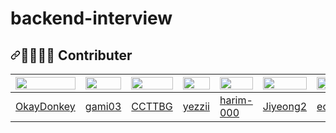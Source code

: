 # backend-interview

<h2 tabindex="-1" dir="auto" class=""><a id="user-content--contributer" class="anchor" aria-hidden="true" href="#-contributer"><svg class="octicon octicon-link" viewBox="0 0 16 16" version="1.1" width="16" height="16" aria-hidden="true"><path d="m7.775 3.275 1.25-1.25a3.5 3.5 0 1 1 4.95 4.95l-2.5 2.5a3.5 3.5 0 0 1-4.95 0 .751.751 0 0 1 .018-1.042.751.751 0 0 1 1.042-.018 1.998 1.998 0 0 0 2.83 0l2.5-2.5a2.002 2.002 0 0 0-2.83-2.83l-1.25 1.25a.751.751 0 0 1-1.042-.018.751.751 0 0 1-.018-1.042Zm-4.69 9.64a1.998 1.998 0 0 0 2.83 0l1.25-1.25a.751.751 0 0 1 1.042.018.751.751 0 0 1 .018 1.042l-1.25 1.25a3.5 3.5 0 1 1-4.95-4.95l2.5-2.5a3.5 3.5 0 0 1 4.95 0 .751.751 0 0 1-.018 1.042.751.751 0 0 1-1.042.018 1.998 1.998 0 0 0-2.83 0l-2.5 2.5a1.998 1.998 0 0 0 0 2.83Z"></path></svg></a><g-emoji class="g-emoji" alias="family_man_woman_boy_boy" fallback-src="https://github.githubassets.com/images/icons/emoji/unicode/1f468-1f469-1f466-1f466.png">👨‍👩‍👦‍👦</g-emoji> Contributer</h2>

<table>
<thead>
<tr>
<th><a target="_blank" rel="noopener noreferrer nofollow" href="https://github.com/OkayDonkey"><img src="https://avatars.githubusercontent.com/u/122771632?v=4" width="100%" style="max-width: 100%;"></a></th>
<th><a target="_blank" rel="noopener noreferrer nofollow" href="https://github.com/gami03"><img src="https://avatars.githubusercontent.com/u/128332485?v=4" width="100%" style="max-width: 100%;"></a></th>
<th><a target="_blank" rel="noopener noreferrer nofollow" href="https://github.com/CCTTBG"><img src=https://avatars.githubusercontent.com/u/126045264?v=4" width="100%" style="max-width: 100%;"></a></th>
<th><a target="_blank" rel="noopener noreferrer nofollow" href="https://github.com/yezzii"><img src="https://avatars.githubusercontent.com/u/118273737?v=4" width="100%" style="max-width: 100%;"></a></th>
<th><a target="_blank" rel="noopener noreferrer nofollow" href="https://github.com/harim-000"><img src="https://avatars.githubusercontent.com/u/81612425?v=4" width="100%" style="max-width: 100%;"></a></th>
<th><a target="_blank" rel="noopener noreferrer nofollow" href="https://github.com/Jiyeong2"><img src="https://avatars.githubusercontent.com/u/114003859?s=400&v=4" width="100%" style="max-width: 100%;"></a></th>
<th><a target="_blank" rel="noopener noreferrer nofollow" href="https://github.com/eownrrnf"><img src="https://avatars.githubusercontent.com/u/114003859?s=400&v=4" width="100%" style="max-width: 100%;"></a></th>
</tr>  
</thead>
<tbody>
<tr>
<td><a href="https://github.com/OkayDonkey">OkayDonkey</a></td>
<td><a href="https://github.com/gami03">gami03</a></td>
<td><a href="https://github.com/CCTTBG">CCTTBG</a></td>
<td><a href="https://github.com/yezzii">yezzii</a></td>
<td><a href="https://github.com/harim-000">harim-000</a></td>
<td><a href="https://github.com/Jiyeong2">Jiyeong2</a></td>
<td><a href="https://github.com/eownrrnf">eownrrnf</a></td>
</tr>
</tbody>
</table>
